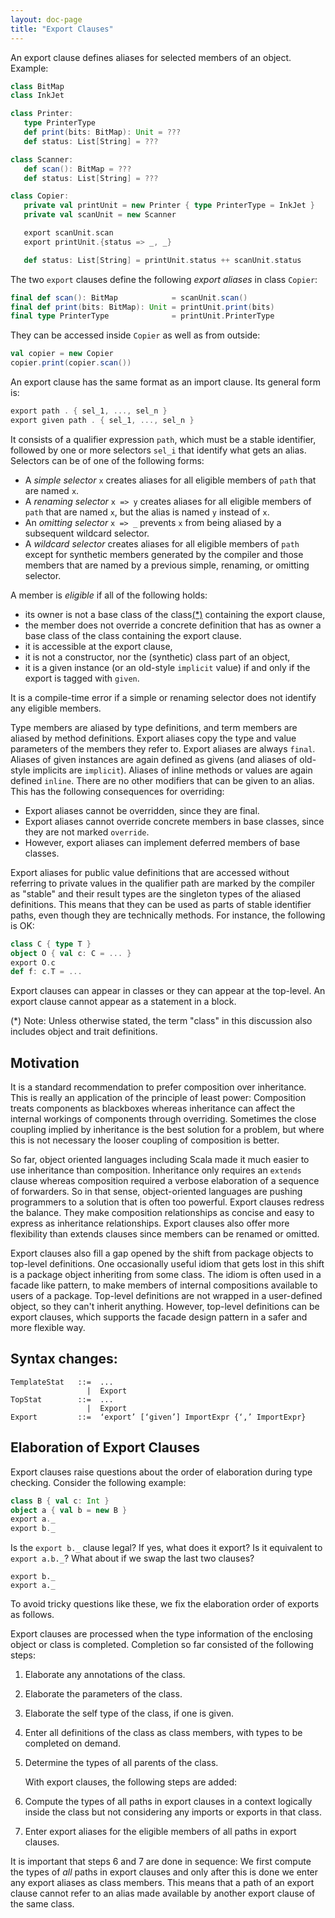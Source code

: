 ```yaml
---
layout: doc-page
title: "Export Clauses"
---
```


An export clause defines aliases for selected members of an object. Example:
```scala
class BitMap
class InkJet

class Printer:
   type PrinterType
   def print(bits: BitMap): Unit = ???
   def status: List[String] = ???

class Scanner:
   def scan(): BitMap = ???
   def status: List[String] = ???

class Copier:
   private val printUnit = new Printer { type PrinterType = InkJet }
   private val scanUnit = new Scanner

   export scanUnit.scan
   export printUnit.{status => _, _}

   def status: List[String] = printUnit.status ++ scanUnit.status
```
The two `export` clauses define the following _export aliases_ in class `Copier`:
```scala
final def scan(): BitMap            = scanUnit.scan()
final def print(bits: BitMap): Unit = printUnit.print(bits)
final type PrinterType              = printUnit.PrinterType
```
They can be accessed inside `Copier` as well as from outside:
```scala
val copier = new Copier
copier.print(copier.scan())
```
An export clause has the same format as an import clause. Its general form is:
```scala
export path . { sel_1, ..., sel_n }
export given path . { sel_1, ..., sel_n }
```
It consists of a qualifier expression `path`, which must be a stable identifier, followed by
one or more selectors `sel_i` that identify what gets an alias. Selectors can be
of one of the following forms:

 - A _simple selector_ `x` creates aliases for all eligible members of `path` that are named `x`.
 - A _renaming selector_ `x => y` creates aliases for all eligible members of `path` that are named `x`, but the alias is named `y` instead of `x`.
 - An _omitting selector_ `x => _` prevents `x` from being aliased by a subsequent
   wildcard selector.
 - A _wildcard selector_ creates aliases for all eligible members of `path` except for
   synthetic members generated by the compiler and those members that are named by a previous simple, renaming, or omitting selector.

A member is _eligible_ if all of the following holds:

 - its owner is not a base class of the class[(\*)](#note_class) containing the export clause,
 - the member does not override a concrete definition that has as owner
   a base class of the class containing the export clause.
 - it is accessible at the export clause,
 - it is not a constructor, nor the (synthetic) class part of an object,
 - it is a given instance (or an old-style `implicit` value)
   if and only if the export is tagged with `given`.

It is a compile-time error if a simple or renaming selector does not identify any eligible
members.

Type members are aliased by type definitions, and term members are aliased by method definitions. Export aliases copy the type and value parameters of the members they refer to.
Export aliases are always `final`. Aliases of given instances are again defined as givens (and aliases of old-style implicits are `implicit`). Aliases of inline methods or values are again defined `inline`. There are no other modifiers that can be given to an alias. This has the following consequences for overriding:

 - Export aliases cannot be overridden, since they are final.
 - Export aliases cannot override concrete members in base classes, since they are
   not marked `override`.
 - However, export aliases can implement deferred members of base classes.

Export aliases for public value definitions that are accessed without
referring to private values in the qualifier path
are marked by the compiler as "stable" and their result types are the singleton types of the aliased definitions. This means that they can be used as parts of stable identifier paths, even though they are technically methods. For instance, the following is OK:
```scala
class C { type T }
object O { val c: C = ... }
export O.c
def f: c.T = ...
```

<a id="note_class"></a>
Export clauses can appear in classes or they can appear at the top-level. An export clause cannot appear as a statement in a block.

(\*) Note: Unless otherwise stated, the term "class" in this discussion also includes object and trait definitions.

## Motivation

It is a standard recommendation to prefer composition over inheritance. This is really an application of the principle of least power: Composition treats components as blackboxes whereas inheritance can affect the internal workings of components through overriding. Sometimes the close coupling implied by inheritance is the best solution for a problem, but where this is not necessary the looser coupling of composition is better.

So far, object oriented languages including Scala made it much easier to use inheritance than composition. Inheritance only requires an `extends` clause whereas composition required a verbose elaboration of a sequence of forwarders. So in that sense, object-oriented languages are pushing
programmers to a solution that is often too powerful. Export clauses redress the balance. They make composition relationships as concise and easy to express as inheritance relationships. Export clauses also offer more flexibility than extends clauses since members can be renamed or omitted.

Export clauses also fill a gap opened by the shift from package objects to top-level definitions. One occasionally useful idiom that gets lost in this shift is a package object inheriting from some class. The idiom is often used in a facade like pattern, to make members
of internal compositions available to users of a package. Top-level definitions are not wrapped in a user-defined object, so they can't inherit anything. However, top-level definitions can be export clauses, which supports the facade design pattern in a safer and
more flexible way.

## Syntax changes:

```
TemplateStat   ::=  ...
                 |  Export
TopStat        ::=  ...
                 |  Export
Export         ::=  ‘export’ [‘given’] ImportExpr {‘,’ ImportExpr}
```

## Elaboration of Export Clauses

Export clauses raise questions about the order of elaboration during type checking.
Consider the following example:
```scala
class B { val c: Int }
object a { val b = new B }
export a._
export b._
```
Is the `export b._` clause legal? If yes, what does it export? Is it equivalent to `export a.b._`? What about if we swap the last two clauses?
```
export b._
export a._
```
To avoid tricky questions like these, we fix the elaboration order of exports as follows.

Export clauses are processed when the type information of the enclosing object or class is completed. Completion so far consisted of the following steps:

 1. Elaborate any annotations of the class.
 2. Elaborate the parameters of the class.
 3. Elaborate the self type of the class, if one is given.
 4. Enter all definitions of the class as class members, with types to be completed
    on demand.
 5. Determine the types of all parents of the class.

    With export clauses, the following steps are added:

 6. Compute the types of all paths in export clauses in a context logically
    inside the class but not considering any imports or exports in that class.
 7. Enter export aliases for the eligible members of all paths in export clauses.

It is important that steps 6 and 7 are done in sequence: We first compute the types of _all_
paths in export clauses and only after this is done we enter any export aliases as class members. This means that a path of an export clause cannot refer to an alias made available
by another export clause of the same class.
